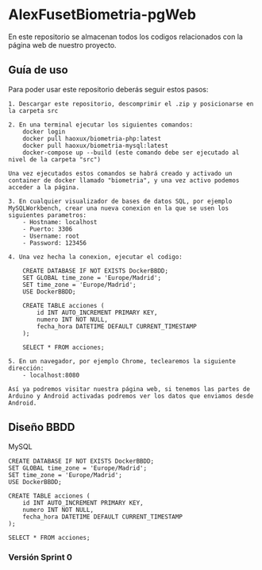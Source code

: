 # AlexFusetBiometria-pgWeb
En este repositorio se almacenan todos los codigos relacionados con la página web de nuestro proyecto.

## Guía de uso
Para poder usar este repositorio deberás seguir estos pasos:

    1. Descargar este repositorio, descomprimir el .zip y posicionarse en la carpeta src
    
    2. En una terminal ejecutar los siguientes comandos:
        docker login
        docker pull haoxux/biometria-php:latest
        docker pull haoxux/biometria-mysql:latest
        docker-compose up --build (este comando debe ser ejecutado al nivel de la carpeta "src")
    
    Una vez ejecutados estos comandos se habrá creado y activado un container de docker llamado "biometria", y una vez activo podemos acceder a la página.

    3. En cualquier visualizador de bases de datos SQL, por ejemplo MySQLWorkbench, crear una nueva conexion en la que se usen los siguientes parametros:
        - Hostname: localhost
        - Puerto: 3306
        - Username: root
        - Password: 123456

    4. Una vez hecha la conexion, ejecutar el codigo: 

        CREATE DATABASE IF NOT EXISTS DockerBBDD;
        SET GLOBAL time_zone = 'Europe/Madrid';
        SET time_zone = 'Europe/Madrid';
        USE DockerBBDD;

        CREATE TABLE acciones (
            id INT AUTO_INCREMENT PRIMARY KEY,
            numero INT NOT NULL,
            fecha_hora DATETIME DEFAULT CURRENT_TIMESTAMP
        );

        SELECT * FROM acciones;

    5. En un navegador, por ejemplo Chrome, teclearemos la siguiente dirección:
        - localhost:8080
    
    Así ya podremos visitar nuestra página web, si tenemos las partes de Arduino y Android activadas podremos ver los datos que enviamos desde Android.

## Diseño BBDD

MySQL

    CREATE DATABASE IF NOT EXISTS DockerBBDD;
    SET GLOBAL time_zone = 'Europe/Madrid';
    SET time_zone = 'Europe/Madrid';
    USE DockerBBDD;

    CREATE TABLE acciones (
        id INT AUTO_INCREMENT PRIMARY KEY,
        numero INT NOT NULL,
        fecha_hora DATETIME DEFAULT CURRENT_TIMESTAMP
    );

    SELECT * FROM acciones;

### Versión Sprint 0
